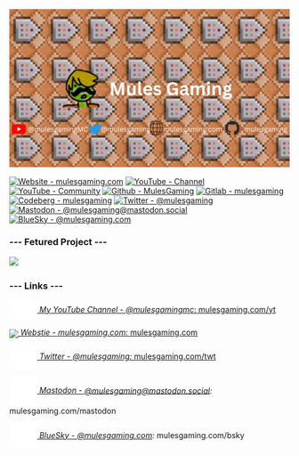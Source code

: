 <img src="/My Youtube Banner.png">

[![Website - mulesgaming.com](https://img.shields.io/badge/Website-mulesgaming.com-2ea44f)](https://www.mulesgaming.com)
[![YouTube - Channel](https://img.shields.io/badge/YouTube-Channel-CC0000?logo=youtube)](https://www.mulesgaming.com/yt)
[![YouTube - Community](https://img.shields.io/badge/YouTube-Community-CC0000?logo=youtube)](https://www.mulesgaming.com/community)
[![Github - MulesGaming](https://img.shields.io/badge/Github-MulesGaming-383734?logo=github)](https://www.mulesgaming.com/github)
[![Gitlab - mulesgaming](https://img.shields.io/badge/Gitlab-mulesgaming-e24329?logo=gitlab)](https://www.mulesgaming.com/gitlab)
[![Codeberg - mulesgaming](https://img.shields.io/badge/Codeberg-mulesgaming-171e26?logo=codeberg)](https://www.mulesgaming.com/codeberg)
[![Twitter - @mulesgaming](https://img.shields.io/badge/Twitter-%40mulesgaming-yellow?logo=twitter)](https://www.mulesgaming.com/twt)
[![Mastodon - @mulesgaming@mastodon.social](https://img.shields.io/badge/Mastodon-%40mulesgaming%40mastodon.social-2ea44f?logo=mastodon)](https://www.mulesgaming.com/mastodon)
[![BlueSky - @mulesgaming.com](https://img.shields.io/badge/BlueSky-%40mulesgaming.com-2ea44f?logo=bluesky)](https://www.mulesgaming.com/bsky)

### --- Fetured Project ---
<a href="https://github.com/mulesgaming/minecraft-wordle"><img src="https://github-link-card.s3.ap-northeast-1.amazonaws.com/mulesgaming/minecraft-wordle.png" width="460px"></a>

### --- Links ---  

<a href="https://www.mulesgaming.com/yt"><img align="center" src="/img/yt_icon_mono_dark.png" width=50> *My YouTube Channel - @mulesgamingmc*: mulesgaming.com/yt</a>

<a href="https://www.mulesgaming.com/"><img align="center" src="https://www.mulesgaming.com/media/images/mules-icon-transparent.png" width=50> *Webstie - mulesgaming.com:* mulesgaming.com</a>

<a href="https://www.mulesgaming.com/twt"><img align="center" src="/img/twitter_logo.png" width=50> *Twitter - @mulesgaming:* mulesgaming.com/twt</a>

<a href="https://www.mulesgaming.com/mastodon"><img align="center" src="/img/mastodon_logo.svg" width=50> *Mastodon - <a href="https://www.mulesgaming.com/mastodon">@mulesgaming@mastodon.social</a>:* mulesgaming.com/mastodon</a>

<a href="https://www.mulesgaming.com/bsky"><img align="center" src="/img/bluesky.svg" width=50> *BlueSky - <a href="https://www.mulesgaming.com/bsky">@mulesgaming.com</a>:* mulesgaming.com/bsky</a>

<!---
MulesGaming/MulesGaming is a unique repository because its `README.md` (this file) appears on your GitHub profile.
--->

